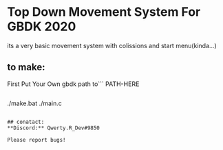 # Top Down Movement System For GBDK 2020
its a very basic movement system with colissions and start menu(kinda...)

## to make:
First Put Your Own gbdk path to```
PATH-HERE
``` in **make.bat**

```
./make.bat ./main.c
```

## conatact:
**Discord:** Qwerty.R_Dev#9850

Please report bugs!